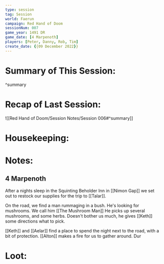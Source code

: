 ```yaml
---
type: session
tag: Session
world: Faerun
campaign: Red Hand of Doom
sessionNum: 007
game_year: 1491 DR
game_date: [4 Marpenoth]
players: [Peter, Danny, Rob, Tim]
create_date: {{09 December 2022}}
---
```




# Summary of This Session:

^summary

# Recap of Last Session:
![[Red Hand of Doom/Session Notes/Session 006#^summary]]

# Housekeeping:

# Notes:
## 4 Marpenoth
After a nights sleep in the Squinting Beholder Inn in [[Nimon Gap]] we set out to restock our supplies for the trip to [[Talar]].

On the road, we find a man rummaging in a bush. He's looking for mushrooms. We call him [[The Mushroom Man]]  He picks up several mushrooms, and some herbs. Doesn't bother us much, he gives [[Keth]] some directions what to pick.

[[Keth]] and [[Aelar]] find a place to spend the night next to the road, with a bit of protection. [[Alton]] makes a fire for us to gather around. 
Dur
# Loot:

